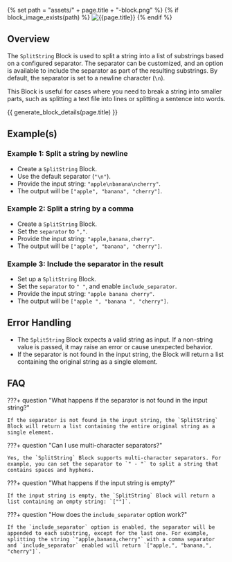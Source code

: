 {% set path = "assets/" + page.title + "-block.png" %}
{% if block_image_exists(path) %}
![{{page.title}}]({{path}})
{% endif %}

## Overview
The `SplitString` Block is used to split a string into a list of substrings based on a configured separator. The separator can be customized, and an option is available to include the separator as part of the resulting substrings. By default, the separator is set to a newline character (`\n`).

This Block is useful for cases where you need to break a string into smaller parts, such as splitting a text file into lines or splitting a sentence into words.

{{ generate_block_details(page.title) }}

## Example(s)

### Example 1: Split a string by newline
- Create a `SplitString` Block.
- Use the default separator (`"\n"`).
- Provide the input string: `"apple\nbanana\ncherry"`.
- The output will be `["apple", "banana", "cherry"]`.

### Example 2: Split a string by a comma
- Create a `SplitString` Block.
- Set the `separator` to `","`.
- Provide the input string: `"apple,banana,cherry"`.
- The output will be `["apple", "banana", "cherry"]`.

### Example 3: Include the separator in the result
- Set up a `SplitString` Block.
- Set the `separator` to `" "`, and enable `include_separator`.
- Provide the input string: `"apple banana cherry"`.
- The output will be `["apple ", "banana ", "cherry"]`.

## Error Handling
- The `SplitString` Block expects a valid string as input. If a non-string value is passed, it may raise an error or cause unexpected behavior.
- If the separator is not found in the input string, the Block will return a list containing the original string as a single element.

## FAQ

???+ question "What happens if the separator is not found in the input string?"
    
    If the separator is not found in the input string, the `SplitString` Block will return a list containing the entire original string as a single element.

???+ question "Can I use multi-character separators?"
    
    Yes, the `SplitString` Block supports multi-character separators. For example, you can set the separator to `" - "` to split a string that contains spaces and hyphens.

???+ question "What happens if the input string is empty?"
    
    If the input string is empty, the `SplitString` Block will return a list containing an empty string: `[""]`.

???+ question "How does the `include_separator` option work?"
    
    If the `include_separator` option is enabled, the separator will be appended to each substring, except for the last one. For example, splitting the string `"apple,banana,cherry"` with a comma separator and `include_separator` enabled will return `["apple,", "banana,", "cherry"]`.